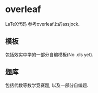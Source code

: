 # overleaf
LaTeX代码
参考overleaf上的assjock.
## 模板
包括效实中学的一部分自编模板(No .cls yet).
## 题库
包括代数等数学竞赛题, 以及一部分自编题.
